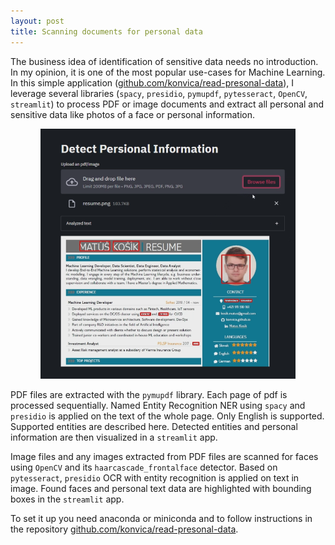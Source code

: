 ```yaml
---
layout: post
title: Scanning documents for personal data
---
```


The business idea of identification of sensitive data needs no introduction. In my opinion, it is one of the most popular use-cases for Machine Learning. In this simple application ([github.com/konvica/read-presonal-data](https://github.com/konvica/read-presonal-data)), I leverage several libraries (`spacy`, `presidio`, `pymupdf`, `pytesseract`, `OpenCV`, `streamlit`) to process PDF or image documents and extract all personal and sensitive data like photos of a face or personal information.
<p align="center">
<a href="{{ site.baseurl }}{{ post.url }}">
    <img src="/images/personal_data.png" height="400px"/>
</a>
</p>

PDF files are extracted with the `pymupdf` library. Each page of pdf is processed sequentially. Named Entity Recognition NER using `spacy` and `presidio` is applied on the text of the whole page. Only English is supported. Supported entities are described here. Detected entities and personal information are then visualized in a `streamlit` app.

Image files and any images extracted from PDF files are scanned for faces using `OpenCV` and its `haarcascade_frontalface` detector. Based on `pytesseract`, `presidio` OCR with entity recognition is applied on text in image. Found faces and personal text data are highlighted with bounding boxes in the `streamlit` app.

To set it up you need anaconda or miniconda and to follow instructions in the repository [github.com/konvica/read-presonal-data](https://github.com/konvica/read-presonal-data).
